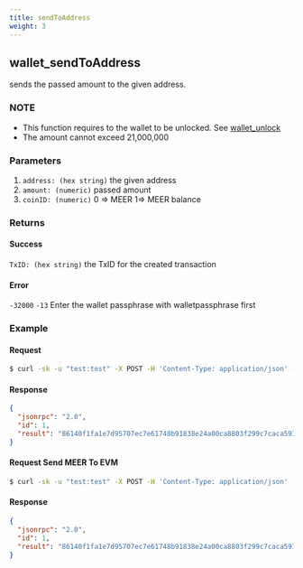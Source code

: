 ```yaml
---
title: sendToAddress
weight: 3
---
```


## wallet_sendToAddress
sends the passed amount to the given address.

### NOTE
* This function requires to the wallet to be unlocked.  See [wallet_unlock](../wallet_unlock/)
* The amount cannot exceed 21,000,000

### Parameters
1. `address: (hex string)` the given address
2. `amount: (numeric)` passed amount
3. `coinID: (numeric)` 0 => MEER 1=> MEER balance

### Returns
#### Success
`TxID: (hex string)` the TxID for the created transaction

#### Error 
 `-32000` 
    `-13` Enter the wallet passphrase with walletpassphrase first


### Example
#### Request
```sh
$ curl -sk -u "test:test" -X POST -H 'Content-Type: application/json' --data '{"jsonrpc":"1.0","method":"wallet_sendToAddress","params":["Tmdcmmo7JqxxwHy6r46Sx2ZRbVF2dSjG9mm", 1 , 0],"id":1}' http://127.0.0.1:8130/api |jq .
```

#### Response
```json
{
  "jsonrpc": "2.0",
  "id": 1,
  "result": "86140f1fa1e7d95707ec7e61748b91838e24a00ca8803f299c7caca591ff1af4"
}
```


#### Request Send MEER To EVM
```sh
$ curl -sk -u "test:test" -X POST -H 'Content-Type: application/json' --data '{"jsonrpc":"1.0","method":"wallet_sendToAddress","params":["Tk6uJDaurxqPrg2bZqBa9XSpUcakebZ6EU1u9qqHNDcNW2MyeTtbX", 10 , 1],"id":1}' http://127.0.0.1:8130/api |jq .
```

#### Response
```json
{
  "jsonrpc": "2.0",
  "id": 1,
  "result": "86140f1fa1e7d95707ec7e61748b91838e24a00ca8803f299c7caca591ff1af4"
}
```